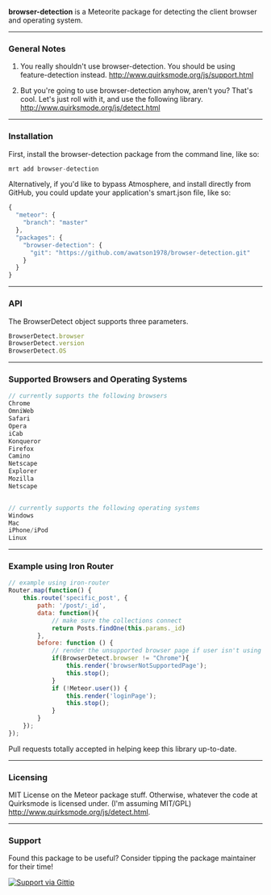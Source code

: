 **browser-detection** is a Meteorite package for detecting the client browser and operating system.

------------------------
### General Notes

1.  You really shouldn't use browser-detection.  You should be using feature-detection instead.
http://www.quirksmode.org/js/support.html

2.  But you're going to use browser-detection anyhow, aren't you?  That's cool.  Let's just roll with it, and use the following library.
http://www.quirksmode.org/js/detect.html


------------------------
### Installation

First, install the browser-detection package from the command line, like so:

````js
mrt add browser-detection
````


Alternatively, if you'd like to bypass Atmosphere, and install directly from GitHub, you could update your application's smart.json file, like so:

````js
{
  "meteor": {
    "branch": "master"
  },
  "packages": {
    "browser-detection": {
      "git": "https://github.com/awatson1978/browser-detection.git"
    }
  }
}

````

------------------------
### API

The BrowserDetect object supports three parameters.

````js
BrowserDetect.browser
BrowserDetect.version
BrowserDetect.OS
````

------------------------
### Supported Browsers and Operating Systems

````js
// currently supports the following browsers
Chrome
OmniWeb
Safari
Opera
iCab
Konqueror
Firefox
Camino
Netscape
Explorer
Mozilla
Netscape


// currently supports the following operating systems
Windows
Mac
iPhone/iPod
Linux
````

------------------------
### Example using Iron Router

````js
// example using iron-router
Router.map(function() {
    this.route('specific_post', {
        path: '/post/:_id',
        data: function(){
            // make sure the collections connect
            return Posts.findOne(this.params._id)
        },
        before: function () {
            // render the unsupported browser page if user isn't using Chrome
            if(BrowserDetect.browser != "Chrome"){
                this.render('browserNotSupportedPage');
                this.stop();
            }
            if (!Meteor.user()) {
                this.render('loginPage');
                this.stop();
            }
        }
    });
});
````


Pull requests totally accepted in helping keep this library up-to-date.

------------------------
### Licensing

MIT License on the Meteor package stuff. Otherwise, whatever the code at Quirksmode is licensed under.  (I'm assuming MIT/GPL)
http://www.quirksmode.org/js/detect.html.

------------------------
### Support
Found this package to be useful?  Consider tipping the package maintainer for their time!  

[![Support via Gittip](https://raw.github.com/gittip/www.gittip.com/master/www/assets/gittip.png)](https://www.gittip.com/awatson1978/)  

